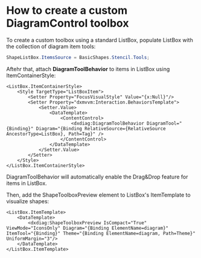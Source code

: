 # How to create a custom DiagramControl toolbox

To create a custom toolbox using a standard ListBox, populate ListBox with the collection of diagram item tools: 
```cs
ShapeListBox.ItemsSource = BasicShapes.Stencil.Tools;
```
Aftehr that, attach **DiagramToolBehavior** to items in ListBox using ItemContainerStyle:

```xaml
<ListBox.ItemContainerStyle>
    <Style TargetType="ListBoxItem">
        <Setter Property="FocusVisualStyle" Value="{x:Null}"/>
        <Setter Property="dxmvvm:Interaction.BehaviorsTemplate">
            <Setter.Value>
                <DataTemplate>
                    <ContentControl>
                        <dxdiag:DiagramToolBehavior DiagramTool="{Binding}" Diagram="{Binding RelativeSource={RelativeSource AncestorType=ListBox}, Path=Tag}" />
                    </ContentControl>
                </DataTemplate>
            </Setter.Value>
        </Setter>
    </Style>
</ListBox.ItemContainerStyle>
```
DiagramToolBehavior will automatically enable the Drag&Drop feature for items in ListBox.

Then, add the ShapeToolboxPreview element to ListBox's ItemTemplate to visualize shapes:
```xaml
<ListBox.ItemTemplate>
    <DataTemplate>
        <dxdiag:ShapeToolboxPreview IsCompact="True"  ViewMode="IconsOnly" Diagram="{Binding ElementName=diagram}" ItemTool="{Binding}" Theme="{Binding ElementName=diagram, Path=Theme}" UniformMargin="3"/>
    </DataTemplate>
</ListBox.ItemTemplate>
```
